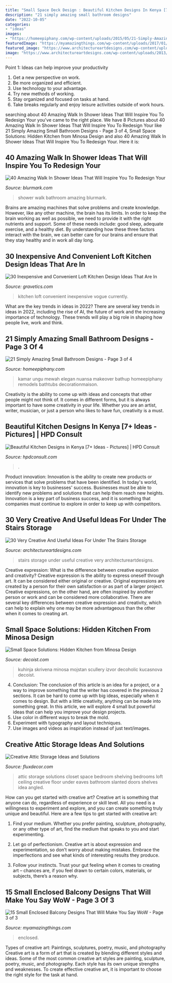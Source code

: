 ```yaml
---
title: "Small Space Deck Design : Beautiful Kitchen Designs In Kenya [7+ Ideas"
description: "21 simply amazing small bathroom designs"
date: "2022-10-05"
categories:
- "ideas"
images:
- "https://homeepiphany.com/wp-content/uploads/2015/05/21-Simply-Amazing-Small-Bathroom-Designs-12.jpg"
featuredImage: "https://myamazingthings.com/wp-content/uploads/2017/01/balcony12.jpg"
featured_image: "https://www.architectureartdesigns.com/wp-content/uploads/2013/04/ArchitectureArtDesigns-1632.jpg"
image: "https://www.architectureartdesigns.com/wp-content/uploads/2013/04/ArchitectureArtDesigns-1632.jpg"
---
```



Point 1: Ideas can help improve your productivity
1. Get a new perspective on work.
2. Be more organized and efficient.
3. Use technology to your advantage.
4. Try new methods of working.
5. Stay organized and focused on tasks at hand.
6. Take breaks regularly and enjoy leisure activities outside of work hours.

	

		
searching about 40 Amazing Walk In Shower Ideas That Will Inspire You To Redesign Your you've came to the right place. We have 8 Pictures about 40 Amazing Walk In Shower Ideas That Will Inspire You To Redesign Your like 21 Simply Amazing Small Bathroom Designs - Page 3 of 4, Small Space Solutions: Hidden Kitchen from Minosa Design and also 40 Amazing Walk In Shower Ideas That Will Inspire You To Redesign Your. Here it is:
		
    
## 40 Amazing Walk In Shower Ideas That Will Inspire You To Redesign Your

<img loading=lazy src="https://www.blurmark.com/wp-content/uploads/2017/02/Walk-in-Shower-Design-14.jpg" onerror="this.onerror=null;this.src='https://tse4.mm.bing.net/th?id=OIP.ZZMPPMr5gy_H5KjDH1e9-QHaKE&amp;pid=15.1';" alt="40 Amazing Walk In Shower Ideas That Will Inspire You To Redesign Your">

_Source: blurmark.com_

>shower walk bathroom amazing blurmark. 

	

Brains are amazing machines that solve problems and create knowledge. However, like any other machine, the brain has its limits. In order to keep the brain working as well as possible, we need to provide it with the right nutrients and support. Some of these needs include: good sleep, adequate exercise, and a healthy diet. By understanding how these three factors interact with the brain, we can better care for our brains and ensure that they stay healthy and in work all day long.

    
## 30 Inexpensive And Convenient Loft Kitchen Design Ideas That Are In

<img loading=lazy src="https://www.gravetics.com/wp-content/uploads/2017/09/Beautiful-Kitchen-Design-For-Loft-Apartment.jpg" onerror="this.onerror=null;this.src='https://tse2.mm.bing.net/th?id=OIP.gxOO6JDykgZN3kHHYR0jfgAAAA&amp;pid=15.1';" alt="30 Inexpensive and Convenient Loft Kitchen Design Ideas That Are In">

_Source: gravetics.com_

>kitchen loft convenient inexpensive vogue currently. 

	

What are the key trends in ideas in 2022?
There are several key trends in ideas in 2022, including the rise of AI, the future of work and the increasing importance of technology. These trends will play a big role in shaping how people live, work and think.

    
## 21 Simply Amazing Small Bathroom Designs - Page 3 Of 4

<img loading=lazy src="https://homeepiphany.com/wp-content/uploads/2015/05/21-Simply-Amazing-Small-Bathroom-Designs-12.jpg" onerror="this.onerror=null;this.src='https://tse3.mm.bing.net/th?id=OIP.RXvwqEQbY1dh9gebGqHKEQHaJ4&amp;pid=15.1';" alt="21 Simply Amazing Small Bathroom Designs - Page 3 of 4">

_Source: homeepiphany.com_

>kamar ungu mewah elegan nuansa makeover bathup homeepiphany remodels bathtubs decorationmaison. 

	

Creativity is the ability to come up with ideas and concepts that other people might not think of. It comes in different forms, but it is always important to have some creativity in your life. Whether you are an artist, writer, musician, or just a person who likes to have fun, creativity is a must.

    
## Beautiful Kitchen Designs In Kenya [7+ Ideas - Pictures] | HPD Consult

<img loading=lazy src="https://hpdconsult.com/wp-content/uploads/2019/07/kitchen-designs-in-kenya-4.jpg" onerror="this.onerror=null;this.src='https://tse1.mm.bing.net/th?id=OIP.hQDHvRiJPd28HRvj3Fdv7AHaFj&amp;pid=15.1';" alt="Beautiful Kitchen Designs in Kenya [7+ Ideas - Pictures] | HPD Consult">

_Source: hpdconsult.com_

>. 

	

Product innovation:
Innovation is the ability to create new products or services that solve problems that have been identified. In today's world, innovation is key to businesses' success. Businesses must be able to identify new problems and solutions that can help them reach new heights. Innovation is a key part of business success, and it is something that companies must continue to explore in order to keep up with competitors.

    
## 30 Very Creative And Useful Ideas For Under The Stairs Storage

<img loading=lazy src="https://www.architectureartdesigns.com/wp-content/uploads/2013/04/ArchitectureArtDesigns-1632.jpg" onerror="this.onerror=null;this.src='https://tse1.mm.bing.net/th?id=OIP.MidUttGDpvHxJIoHlE7IvQHaKE&amp;pid=15.1';" alt="30 Very Creative And Useful Ideas For Under The Stairs Storage">

_Source: architectureartdesigns.com_

>stairs storage under useful creative very architectureartdesigns. 

	

Creative expression: What is the difference between creative expression and creativity?
Creative expression is the ability to express oneself through art. It can be considered either original or creative. Original expressions are created by a person for their own satisfaction or as part of a larger project. Creative expressions, on the other hand, are often inspired by another person or work and can be considered more collaborative. There are several key differences between creative expression and creativity, which can help to explain why one may be more advantageous than the other when it comes to creating art.

    
## Small Space Solutions: Hidden Kitchen From Minosa Design

<img loading=lazy src="https://cdn.decoist.com/wp-content/uploads/2013/01/hidden-kitchen-design.jpg" onerror="this.onerror=null;this.src='https://tse2.mm.bing.net/th?id=OIP.xSSZWtT0C2q8UfF9sL_cHwHaLI&amp;pid=15.1';" alt="Small Space Solutions: Hidden Kitchen from Minosa Design">

_Source: decoist.com_

>kuhinja skrivena minosa mojstan scullery izvor decoholic kucasnova decoist. 

	

4. Conclusion: The conclusion of this article is an idea for a project, or a way to improve something that the writer has covered in the previous 2 sections.
It can be hard to come up with big ideas, especially when it comes to design. But with a little creativity, anything can be made into something great. In this article, we will explore 4 small but powerful ideas that can help you improve your design projects.
1. Use color in different ways to break the mold.
2. Experiment with typography and layout techniques.
3. Use images and videos as inspiration instead of just text/images.

    
## Creative Attic Storage Ideas And Solutions

<img loading=lazy src="http://fluxdecor.com/wp-content/uploads/2015/09/1-attic-storage-ideas-solutions.jpg" onerror="this.onerror=null;this.src='https://tse4.mm.bing.net/th?id=OIP.3UIQnDoSt_18JUFgH5YNggHaJ4&amp;pid=15.1';" alt="Creative Attic Storage Ideas and Solutions">

_Source: fluxdecor.com_

>attic storage solutions closet space bedroom shelving bedrooms loft ceiling creative floor under eaves bathroom slanted doors shelves idea angled. 

	

How can you get started with creative art?
Creative art is something that anyone can do, regardless of experience or skill level. All you need is a willingness to experiment and explore, and you can create something truly unique and beautiful. Here are a few tips to get started with creative art:
1. Find your medium. Whether you prefer painting, sculpture, photography, or any other type of art, find the medium that speaks to you and start experimenting.

2. Let go of perfectionism. Creative art is about expression and experimentation, so don’t worry about making mistakes. Embrace the imperfections and see what kinds of interesting results they produce.

3. Follow your instincts. Trust your gut feeling when it comes to creating art – chances are, if you feel drawn to certain colors, materials, or subjects, there’s a reason why.

    
## 15 Small Enclosed Balcony Designs That Will Make You Say WoW - Page 3 Of 3

<img loading=lazy src="https://myamazingthings.com/wp-content/uploads/2017/01/balcony12.jpg" onerror="this.onerror=null;this.src='https://tse2.mm.bing.net/th?id=OIP.40_U8ZPxAw-MvDSAsTANaAHaJ4&amp;pid=15.1';" alt="15 Small Enclosed Balcony Designs That Will Make You Say WoW - Page 3 of 3">

_Source: myamazingthings.com_

>enclosed. 

	

Types of creative art: Paintings, sculptures, poetry, music, and photography
Creative art is a form of art that is created by blending different styles and ideas. Some of the most common creative art styles are painting, sculpture, poetry, music, and photography. Each style has its own unique strengths and weaknesses. To create effective creative art, it is important to choose the right style for the task at hand.

